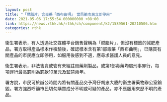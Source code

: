 ```yaml
---
layout: post
title: "「燃脂片」含毒藥「西布曲明」　當局籲市民立即停用"
date: 2021-05-06 17:55:54.000000000 +08:00
link: https://news.rthk.hk/rthk/ch/component/k2/1589561-20210506.htm
categories: rthk
---
```


衞生署表示，有人透過社交媒體平台銷售聲稱為「燃脂片」，但沒有標籤的減肥產品，署方取得產品樣本作檢驗後，確認樣本含有第1部毒藥「西布曲明」，已購買有關產品的市民應立即停用，如服用後感到不適，應尋求醫護人員的意見。

衞生署表示，非法售賣或管有未經註冊藥劑製品，或第1部毒藥均屬刑事罪行，每項罪行最高罰則為罰款10萬元及監禁兩年。

署方說，市民可於辦公時間內將有關產品交予灣仔胡忠大廈的衞生署藥物辦公室銷毀。署方強烈呼籲市民切勿購買成分不明或可疑的產品，亦不應服用來歷不明的產品。
